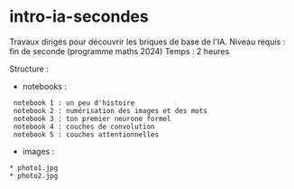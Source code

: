 # intro-ia-secondes

Travaux dirigés pour découvrir les briques de base de l'IA.
Niveau requis : fin de seconde (programme maths 2024)
Temps : 2 heures

Structure :  

* notebooks :  
 
` notebook 1 : un peu d'histoire`  
` notebook 2 : numérisation des images et des mots`  
` notebook 3 : ton premier neurone formel`  
` notebook 4 : couches de convolution`  
` notebook 5 : couches attentionnelles`  
 
* images :  
  
`* photo1.jpg`  
`* photo2.jpg`  

